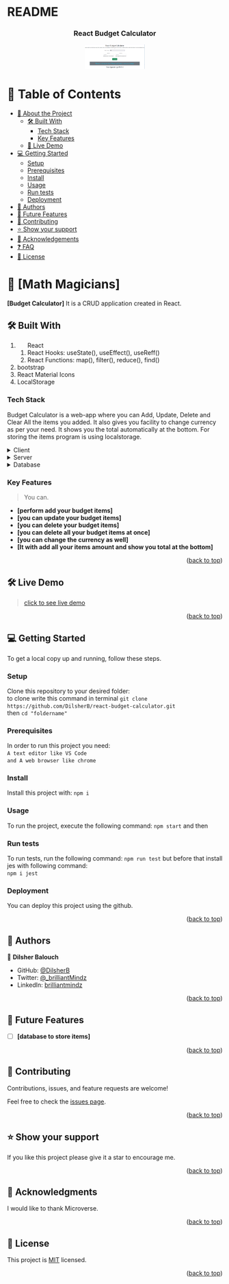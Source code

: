 <a name="readme-top"></a>

# README

<div align="center">
  <h3><b>React Budget Calculator</b></h3>
  <img src="./src/assets/landing.png" alt="screen shot" width="140"  height="auto" />
</div>

<!-- TABLE OF CONTENTS -->

# 📗 Table of Contents

- [📖 About the Project](#about-project)
  - [🛠 Built With](#built-with)
    - [Tech Stack](#tech-stack)
    - [Key Features](#key-features)
  - [🚀 Live Demo](#live-demo)
- [💻 Getting Started](#getting-started)
  - [Setup](#setup)
  - [Prerequisites](#prerequisites)
  - [Install](#install)
  - [Usage](#usage)
  - [Run tests](#run-tests)
  - [Deployment](#triangular_flag_on_post-deployment)
- [👥 Authors](#authors)
- [🔭 Future Features](#future-features)
- [🤝 Contributing](#contributing)
- [⭐️ Show your support](#support)
- [🙏 Acknowledgements](#acknowledgements)
- [❓ FAQ](#faq)
- [📝 License](#license)

<!-- PROJECT DESCRIPTION -->

# 📖 [Math Magicians] <a name="about-project"></a>

**[Budget Calculator]** It is a CRUD application created in React.

## 🛠 <a name="built-with">Built With</a>

<ol>
  <li>
    <ol>React
        <li>React Hooks: useState(), useEffect(), useReff()</li>
        <li>React Functions: map(), filter(), reduce(), find()</li>
    </ol>
  </li>
  <li>bootstrap</li>
  <li>React Material Icons</li>
  <li>LocalStorage</li>
</ol>

### <a name="tech-stack"> Tech Stack </a>

Budget Calculator is a web-app where you can Add, Update, Delete and Clear All the items you added. It also gives you facility to change currency as per your need. It shows you the total automatically at the bottom. For storing the items program is using localstorage.

<details>
  <summary>Client</summary>
  <ul>
    <li><a href="https://reactjs.org/">React.js</a></li>
  </ul>
</details>

<details>
  <summary>Server</summary>
  <ul>
    <li><a href="https://expressjs.com/">Express.js</a></li>
  </ul>
</details>

<details>
<summary>Database</summary>
  <ul>
    <li><a href="https://www.postgresql.org/">PostgreSQL</a></li>
  </ul>
</details>

<!-- Features -->

### <a name="key-features"> Key Features </a>

> You can.

- **[perform add your budget items]**
- **[you can update your budget items]**
- **[you can delete your budget items]**
- **[you can delete all your budget items at once]**
- **[you can change the currency as well]**
- **[It with add all your items amount and show you total at the bottom]**

<p align="right">(<a href="#readme-top">back to top</a>)</p>

## 🛠 <a name="Live-Demo">Live Demo</a>
> <a href="https://dilsher-react-budget-calculator.netlify.app/"> click to see live demo</a>

<p align="right">(<a href="#readme-top">back to top</a>)</p>

<!-- GETTING STARTED -->

## 💻 <a name="getting-started"> Getting Started </a>

To get a local copy up and running, follow these steps.

### <a name="Setup"> Setup </a>

Clone this repository to your desired folder: </br>
to clone write this command in terminal `git clone https://github.com/DilsherB/react-budget-calculator.git` </br>
then `cd "foldername"`</br>

### <a name="Prerequisites"> Prerequisites </a>

In order to run this project you need:</br>
`A text editor like VS Code` </br>
`and A web browser like chrome`

### <a name="Install"> Install </a>

Install this project with:
`npm i`

### <a name="Usage"> Usage </a>

To run the project, execute the following command:
`npm start` and then </br>

### <a name="Run tests"> Run tests </a>

To run tests, run the following command:
`npm run test` but before that install jes with following command:</br>
`npm i jest`

### <a name="Deployment"> Deployment </a>

You can deploy this project using the github.

<p align="right">(<a href="#readme-top">back to top</a>)</p>

<!-- AUTHORS -->

## 👥 <a name="Authors">Authors</a>

👤 **Dilsher Balouch**

- GitHub: [@DilsherB](https://github.com/DilsherB)
- Twitter: [@\_brilliantMindz](https://twitter.com/_brilliantMindz)
- LinkedIn: [brilliantmindz](https://www.linkedin.com/in/brilliantmindz/)

<p align="right">(<a href="#readme-top">back to top</a>)</p>

<!-- FUTURE FEATURES -->

## 🔭 <a name="Future Features">Future Features</a>

- [ ] **[database to store items]**

<p align="right">(<a href="#readme-top">back to top</a>)</p>

<!-- CONTRIBUTING -->

## 🤝 <a name="Contributing">Contributing</a>

Contributions, issues, and feature requests are welcome!

Feel free to check the [issues page](https://github.com/DilsherB/react-budget-calculator/issues).

<p align="right">(<a href="#readme-top">back to top</a>)</p>

<!-- SUPPORT -->

## ⭐️ <a name="support">Show your support</a>

If you like this project please give it a star to encourage me.

<p align="right">(<a href="#readme-top">back to top</a>)</p>

<!-- ACKNOWLEDGEMENTS -->

## 🙏 <a name="Acknowledgments">Acknowledgments</a>

I would like to thank Microverse.

<p align="right">(<a href="#readme-top">back to top</a>)</p>

<!-- FAQ (optional) -->

## 📝 <a name="License">License</a>

This project is [MIT](./LICENSE) licensed.

<p align="right">(<a href="#readme-top">back to top</a>)</p>
